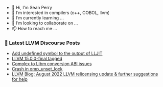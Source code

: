 - 👋 Hi, I’m Sean Perry
- 👀 I’m interested in compilers (c++, COBOL, llvm)
- 🌱 I’m currently learning ...
- 💞️ I’m looking to collaborate on ...
- 📫 How to reach me ...

<!---
s66perry/s66perry is a ✨ special ✨ repository because its `README.md` (this file) appears on your GitHub profile.
You can click the Preview link to take a look at your changes.
--->
### 📕 Latest LLVM Discourse Posts

<!-- DISCOURSE-LLVM:START -->
- [Add undefined symbol to the output of LLJIT](https://discourse.llvm.org/t/add-undefined-symbol-to-the-output-of-lljit/65154#post_1)
- [LLVM 15.0.0-final tagged](https://discourse.llvm.org/t/llvm-15-0-0-final-tagged/65097#post_7)
- [Complex to Libm conversion ABI issues](https://discourse.llvm.org/t/complex-to-libm-conversion-abi-issues/65131#post_4)
- [Crash in omp_unset_lock](https://discourse.llvm.org/t/crash-in-omp-unset-lock/64946#post_3)
- [LLVM Blog: August 2022 LLVM relicensing update &amp; further suggestions for help](https://discourse.llvm.org/t/llvm-blog-august-2022-llvm-relicensing-update-further-suggestions-for-help/64680#post_2)
<!-- DISCOURSE-LLVM:END -->
